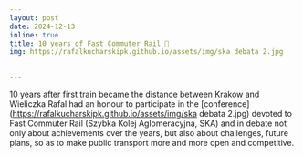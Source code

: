 ```yaml
---
layout: post
date: 2024-12-13
inline: true
title: 10 years of Fast Commuter Rail 🚆
img: https://rafalkucharskipk.github.io/assets/img/ska debata 2.jpg

     
---
```


10 years after first train became the distance between Krakow and Wieliczka Rafal had an honour to participate in the [conference](https://rafalkucharskipk.github.io/assets/img/ska debata 2.jpg) devoted to Fast Commuter Rail (Szybka Kolej Aglomeracyjna, SKA) and in debate not only about achievements over the years, but also about challenges, future plans, so as to make public transport more and more open and competitive.
